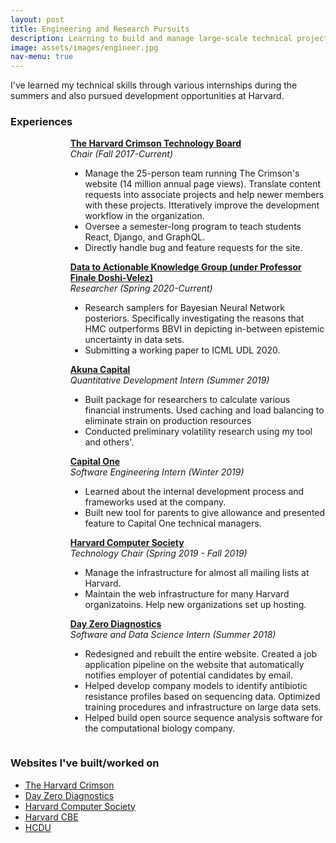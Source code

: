 ```yaml
---
layout: post
title: Engineering and Research Pursuits
description: Learning to build and manage large-scale technical projects.
image: assets/images/engineer.jpg
nav-menu: true
---
```


I've learned my technical skills through various internships during the summers and also pursued development opportunities at Harvard.

<h3>Experiences</h3>
<div class="box" style="
    display: flex;
">
	<div style="
    flex: 1 1 0;
    margin: auto;
    padding-right: 1em;
"><img src="{{ site.baseurl }}/assets/images/crim.png" alt=""></div>
	<div style="
    flex: 5 1 0;
"><a href="https://www.thecrimson.com/"><strong>The Harvard Crimson Technology Board</strong></a><br><i>Chair (Fall 2017-Current)</i><ul>
	<li>Manage the 25-person team running The Crimson's website (14 million annual page views). Translate content requests into associate projects and help newer members with these projects. Itteratively improve the development workflow in the organization.</li>
	<li>Oversee a semester-long program to teach students React, Django, and GraphQL.</li>
	<li>Directly handle bug and feature requests for the site.</li>
</ul></div>
</div>
<div class="box" style="
    display: flex;
">
	<div style="
    flex: 1 1 0;
    margin: auto;
    padding-right: 1em;
"><img src="{{ site.baseurl }}/assets/images/harvard.png" alt=""></div>
	<div style="
    flex: 5 1 0;
"><a href="https://finale.seas.harvard.edu/"><strong>Data to Actionable Knowledge Group (under Professor Finale Doshi-Velez)</strong></a><br><i>Researcher (Spring 2020-Current)</i><ul>
	<li>Research samplers for Bayesian Neural Network posteriors. Specifically investigating the reasons that HMC outperforms BBVI in depicting in-between epistemic uncertainty in data sets.</li>
	<li>Submitting a working paper to ICML UDL 2020.</li>
</ul></div>
</div>
<div class="box" style="
    display: flex;
">
	<div style="
    flex: 1 1 0;
    margin: auto;
    padding-right: 1em;
"><img src="{{ site.baseurl }}/assets/images/akuna.png" alt=""></div>
	<div style="
    flex: 5 1 0;
"><a href="https://akunacapital.com/"><strong>Akuna Capital</strong></a><br><i>Quantitative Development Intern (Summer 2019)</i><ul>
	<li>Built package for researchers to calculate various financial instruments. Used caching and load balancing to eliminate strain on production resources</li>
	<li>Conducted preliminary volatility research using my tool and others'.</li>
</ul></div>
</div>
<div class="box" style="
    display: flex;
">
	<div style="
    flex: 1 1 0;
    margin: auto;
    padding-right: 1em;
"><img src="{{ site.baseurl }}/assets/images/capitalone.jpg" alt=""></div>
	<div style="
    flex: 5 1 0;
"><a href="https://www.capitalone.com/"><strong>Capital One</strong></a><br><i>Software Engineering Intern (Winter 2019)</i><ul>
	<li>Learned about the internal development process and frameworks used at the company.</li>
	<li>Built new tool for parents to give allowance and presented feature to Capital One technical managers.</li>
</ul></div>
</div>
<div class="box" style="
    display: flex;
">
	<div style="
    flex: 1 1 0;
    margin: auto;
    padding-right: 1em;
"><img src="{{ site.baseurl }}/assets/images/hcs.svg" alt=""></div>
	<div style="
    flex: 5 1 0;
"><a href="http://www.hcs.harvard.edu/"><strong>Harvard Computer Society</strong></a><br><i>Technology Chair (Spring 2019 - Fall 2019)</i><ul>
	<li>Manage the infrastructure for almost all mailing lists at Harvard.</li>
	<li>Maintain the web infrastructure for many Harvard organizatoins. Help new organizations set up hosting.</li>
</ul></div>
</div>
<div class="box" style="
    display: flex;
">
	<div style="
    flex: 1 1 0;
    margin: auto;
    padding-right: 1em;
"><img src="{{ site.baseurl }}/assets/images/dzdx.png" alt=""></div>
	<div style="
    flex: 5 1 0;
"><a href="https://www.dayzerodiagnostics.com/"><strong>Day Zero Diagnostics</strong></a><br><i>Software and Data Science Intern (Summer 2018)</i><ul>
	<li>Redesigned and rebuilt the entire website. Created a job application pipeline on the website that automatically notifies employer of potential candidates by email.</li>
	<li>Helped develop company models to identify antibiotic resistance profiles based on sequencing data. Optimized training procedures and infrastructure on large data sets.</li>
	<li>Helped build open source sequence analysis software for the computational biology company.</li>
</ul></div>
</div>

### Websites I've built/worked on
 - [The Harvard Crimson](https://www.thecrimson.com/)
 - [Day Zero Diagnostics](https://www.dayzerodiagnostics.com/)
 - [Harvard Computer Society](http://www.hcs.harvard.edu/)
 - [Harvard CBE](https://www.harvardcbe.com/)
 - [HCDU](https://www.hcdu.org/)



